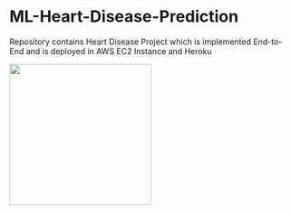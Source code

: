 # ML-Heart-Disease-Prediction
Repository contains Heart Disease Project which is implemented End-to-End and is deployed in AWS EC2 Instance and Heroku

<img src="" width="250" height="250"/>

